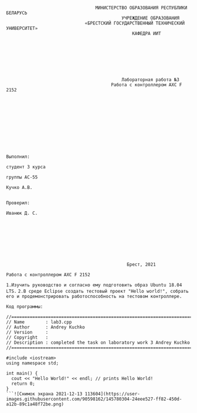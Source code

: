                                       МИНИСТЕРСТВО ОБРАЗОВАНИЯ РЕСПУБЛИКИ БЕЛАРУСЬ
                                                УЧРЕЖДЕНИЕ ОБРАЗОВАНИЯ 
                                  «БРЕСТСКИЙ ГОСУДАРСТВЕННЫЙ ТЕХНИЧЕСКИЙ УНИВЕРСИТЕТ»
                                                    КАФЕДРА ИИТ








                                                Лабораторная работа №3
                                            Работа с контроллером AXC F 2152











                                                                                Выполнил:
                                                                                студент 3 курса
                                                                                группы АС-55
                                                                                Кучко А.В.

                                                                                Проверил:
                                                                                Иванюк Д. С.









                                                  Брест, 2021  


```Работа с контроллером AXC F 2152```

```1.Изучить руководство и согласно ему подготовить образ Ubuntu 18.04 LTS.```
```2.В среде Eclipse создать тестовый проект "Hello world!", собрать его и продемонстрировать работоспособность на тестовом контроллере.```

```Код программы:```

```    
//============================================================================
// Name        : lab3.cpp
// Author      : Andrey Kuchko
// Version     :
// Copyright   : 
// Description : completed the task on laboratory work 3 Andrey Kuchko
//============================================================================

#include <iostream>
using namespace std;

int main() {
  cout << "Hello World!" << endl; // prints Hello World!
  return 0;
}
```![Снимок экрана 2021-12-13 113604](https://user-images.githubusercontent.com/90598162/145780304-24eee527-ff82-450d-a12b-89c1a48f72be.png)

                        
